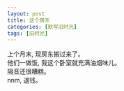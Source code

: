 ```yaml
---
layout: post
title: 这个房东
categories: [默写旧时光]
tags: [旧时光]
---
```

上个月末, 现房东搬过来了。  
他们一做饭, 我这个卧室就充满油烟味儿。   
隔音还很糟糕。  
nnm, 退钱。  
